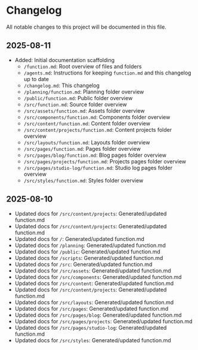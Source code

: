 # Changelog

All notable changes to this project will be documented in this file.

## 2025-08-11
- Added: Initial documentation scaffolding
  - `/function.md`: Root overview of files and folders
  - `/agents.md`: Instructions for keeping `function.md` and this changelog up to date
  - `/changelog.md`: This changelog
  - `/planning/function.md`: Planning folder overview
  - `/public/function.md`: Public folder overview
  - `/src/function.md`: Source folder overview
  - `/src/assets/function.md`: Assets folder overview
  - `/src/components/function.md`: Components folder overview
  - `/src/content/function.md`: Content folder overview
  - `/src/content/projects/function.md`: Content projects folder overview
  - `/src/layouts/function.md`: Layouts folder overview
  - `/src/pages/function.md`: Pages folder overview
  - `/src/pages/blog/function.md`: Blog pages folder overview
  - `/src/pages/projects/function.md`: Projects pages folder overview
  - `/src/pages/studio-log/function.md`: Studio log pages folder overview
  - `/src/styles/function.md`: Styles folder overview

## 2025-08-10
- Updated docs for `/src/content/projects`: Generated/updated function.md
- Updated docs for `/src/content/projects`: Generated/updated function.md
- Updated docs for `/`: Generated/updated function.md
- Updated docs for `/planning`: Generated/updated function.md
- Updated docs for `/public`: Generated/updated function.md
- Updated docs for `/scripts`: Generated/updated function.md
- Updated docs for `/src`: Generated/updated function.md
- Updated docs for `/src/assets`: Generated/updated function.md
- Updated docs for `/src/components`: Generated/updated function.md
- Updated docs for `/src/content`: Generated/updated function.md
- Updated docs for `/src/content/projects`: Generated/updated function.md
- Updated docs for `/src/layouts`: Generated/updated function.md
- Updated docs for `/src/pages`: Generated/updated function.md
- Updated docs for `/src/pages/blog`: Generated/updated function.md
- Updated docs for `/src/pages/projects`: Generated/updated function.md
- Updated docs for `/src/pages/studio-log`: Generated/updated function.md
- Updated docs for `/src/styles`: Generated/updated function.md
